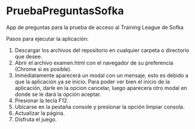 # PruebaPreguntasSofka
App de preguntas para la prueba de acceso al Training League de Sofka

Pasos para ejecutar la aplicación:

1. Descargar los archivos del repositorio en cualquier carpeta o directorio que desee.
2. Abrir el archivo examen.html con el navegador de su preferencia (Chrome si es posible).
3. Inmediatamente aparecerá un modal con un mensaje, esto es debido a que la aplicación ya se inicio. Para poder ver bien el inicio de la aplicación, darle en la opcion cancelar, luego aparecera otro modal en donde se le dará la opción aceptar.
4. Presionar la tecla F12.
5. Ubicarse en la pestaña console y presionar la opción limpiar consola.
6. Actualizar la página.
7. Disfruta el juego.
